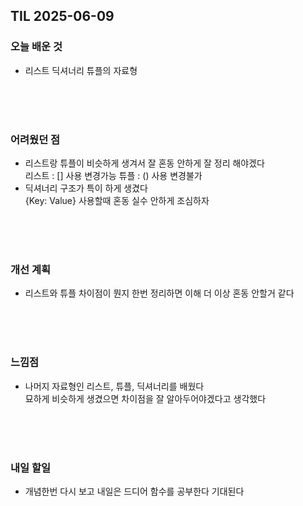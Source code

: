 ## TIL 2025-06-09

### 오늘 배운 것
- 리스트 딕셔너리 튜플의 자료형
  
<br/>
<br/>
<br/>

### 어려웠던 점
- 리스트랑 튜플이 비슷하게 생겨서 잘 혼동 안하게 잘 정리 해야겠다  
  리스트 : [] 사용 변경가능
  튜플 : () 사용 변경불가
- 딕셔너리 구조가 특이 하게 생겼다  
{Key: Value} 사용할때 혼동 실수 안하게 조심하자

<br/>
<br/>
<br/>

### 개선 계획
- 리스트와 튜플 차이점이 뭔지 한번 정리하면 이해 더 이상 혼동 안할거 같다

<br/>
<br/>
<br/>

### 느낌점 
- 나머지 자료형인 리스트, 튜플, 딕셔너리를 배웠다  
 묘하게 비슷하게 생겼으면 차이점을 잘 알아두어야겠다고 생각했다

<br/>
<br/>
<br/>

### 내일 할일
- 개념한번 다시 보고 내일은 드디어 함수를 공부한다 기대된다